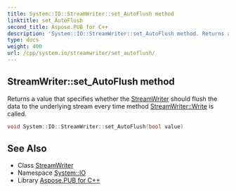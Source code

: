 ```yaml
---
title: System::IO::StreamWriter::set_AutoFlush method
linktitle: set_AutoFlush
second_title: Aspose.PUB for C++
description: 'System::IO::StreamWriter::set_AutoFlush method. Returns a value that specifies whether the StreamWriter should flush the data to the underlying stream every time method StreamWriter::Write is called in C++.'
type: docs
weight: 400
url: /cpp/system.io/streamwriter/set_autoflush/
---
```

## StreamWriter::set_AutoFlush method


Returns a value that specifies whether the [StreamWriter](../) should flush the data to the underlying stream every time method [StreamWriter::Write](../write/) is called.

```cpp
void System::IO::StreamWriter::set_AutoFlush(bool value)
```

## See Also

* Class [StreamWriter](../)
* Namespace [System::IO](../../)
* Library [Aspose.PUB for C++](../../../)
